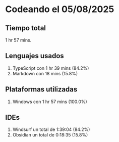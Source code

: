 # Codeando el 05/08/2025

## Tiempo total
1 hr 57 mins.

## Lenguajes usados
1. TypeScript con 1 hr 39 mins (84.2%)
1. Markdown con 18 mins (15.8%)

## Plataformas utilizadas
1. Windows con 1 hr 57 mins (100.0%)

## IDEs
1. Windsurf un total de 1:39:04 (84.2%)
1. Obsidian un total de 0:18:35 (15.8%)
